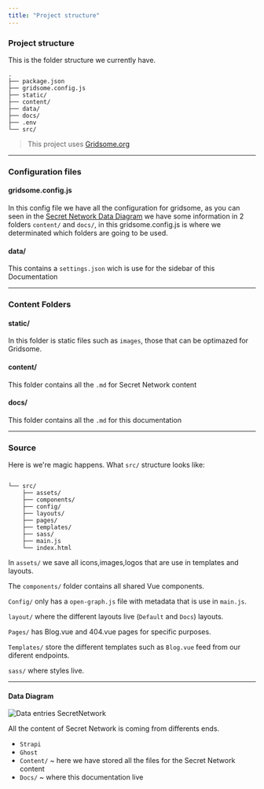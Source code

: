 ```yaml
---
title: "Project structure"
---
```


<hero-mixed bg-color="#7A5CD6" bg-image="https://ik.imagekit.io/secretnetwork/images/Market_a2a48fa0a9_xM8ldfIFG.jpg">

<template v-slot:title>

###### Documentation

### Project structure

</template>

<template v-slot:body>

- A global, open alternative to the current financial system.
- Products that let you borrow, save, invest, trade, and more.
- Based on open-source technology that anyone can program with.

</template>

</hero-mixed>

<content-navigator-docs>

### Project structure

This is the folder structure we currently have.

```text
.
├── package.json
├── gridsome.config.js
├── static/
├── content/
├── data/
├── docs/
├── .env
└── src/
```

> This project uses [Gridsome.org](https://gridsome.org/docs/)

---

### Configuration files

#### gridsome.config.js

In this config file we have all the configuration for gridsome, as you can seen in the [Secret Network Data Diagram](#data-diagram) we have some information in 2 folders `content/` and `docs/`, in this gridsome.config.js is where we determinated which folders are going to be used.

#### data/

This contains a `settings.json` wich is use for the sidebar of this Documentation

---

### Content Folders

#### static/

In this folder is static files such as `images`, those that can be optimazed for Gridsome.

#### content/

This folder contains all the `.md` for Secret Network content

#### docs/

This folder contains all the `.md` for this documentation

---

### Source

Here is we're magic happens. What `src/` structure looks like:

```text

└── src/
    ├── assets/
    ├── components/
    ├── config/
    ├── layouts/
    ├── pages/
    ├── templates/
    ├── sass/
    ├── main.js
    └── index.html

```

In `assets/` we save all icons,images,logos that are use in templates and layouts.

The `components/` folder contains all shared Vue components.

`Config/` only has a `open-graph.js` file with metadata that is use in `main.js`.

`layout/` where the different layouts live (`Default` and `Docs`) layouts.

`Pages/` has Blog.vue and 404.vue pages for specific purposes.

`Templates/` store the different templates such as `Blog.vue` feed from our diferent endpoints.

`sass/` where styles live.

---

#### Data Diagram

<img alt ='Data entries SecretNetwork' src='./images/data-SecretNetwork-white.svg'  class='invert' alt="Secret Network Data diagram" loading="lazy"/>

All the content of Secret Network is coming from differents ends.

- `Strapi`
- `Ghost`
- `Content/` ~ here we have stored all the files for the Secret Network content
- `Docs/` ~ where this documentation live

</content-navigator-docs>

